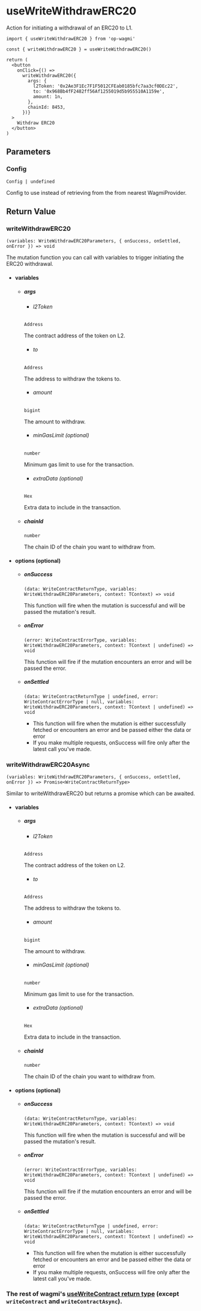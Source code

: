 # useWriteWithdrawERC20

Action for initiating a withdrawal of an ERC20 to L1.

```tsx [example.tsx]
import { useWriteWithdrawERC20 } from 'op-wagmi'

const { writeWithdrawERC20 } = useWriteWithdrawERC20()

return (
  <button
    onClick={() =>
      writeWithdrawERC20({
        args: {
          l2Token: '0x2Ae3F1Ec7F1F5012CFEab0185bfc7aa3cf0DEc22',
          to: '0x968Bb4fF2482ff56Af1255019d5b955510A1159e',
          amount: 1n,
        },
        chainId: 8453,
      })}
  >
    Withdraw ERC20
  </button>
)
```

## Parameters

### Config

`Config | undefined`

Config to use instead of retrieving from the from nearest WagmiProvider.

## Return Value

### writeWithdrawERC20

`(variables: WriteWithdrawERC20Parameters, { onSuccess, onSettled, onError }) => void`

The mutation function you can call with variables to trigger initiating the ERC20 withdrawal.

- #### variables
  - ##### args

    - ###### l2Token
    `Address`

    The contract address of the token on L2.

    - ###### to
    `Address`

    The address to withdraw the tokens to.

    - ###### amount
    `bigint`

    The amount to withdraw.

    - ###### minGasLimit (optional)
    `number`

    Minimum gas limit to use for the transaction.

    - ###### extraData (optional)
    `Hex`

    Extra data to include in the transaction.

  - ##### chainId
    `number`

    The chain ID of the chain you want to withdraw from.

- #### options (optional)
  - ##### onSuccess
    `(data: WriteContractReturnType, variables: WriteWithdrawERC20Parameters, context: TContext) => void`

    This function will fire when the mutation is successful and will be passed the mutation's result.

  - ##### onError
    `(error: WriteContractErrorType, variables: WriteWithdrawERC20Parameters, context: TContext | undefined) => void`

    This function will fire if the mutation encounters an error and will be passed the error.

  - ##### onSettled
    `(data: WriteContractReturnType | undefined, error: WriteContractErrorType | null, variables: WriteWithdrawERC20Parameters, context: TContext | undefined) => void`

    - This function will fire when the mutation is either successfully fetched or encounters an error and be passed either the data or error
    - If you make multiple requests, onSuccess will fire only after the latest call you've made.

### writeWithdrawERC20Async

`(variables: WriteWithdrawERC20Parameters, { onSuccess, onSettled, onError }) => Promise<WriteContractReturnType>`

Similar to writeWithdrawERC20 but returns a promise which can be awaited.

- #### variables
  - ##### args

    - ###### l2Token
    `Address`

    The contract address of the token on L2.

    - ###### to
    `Address`

    The address to withdraw the tokens to.

    - ###### amount
    `bigint`

    The amount to withdraw.

    - ###### minGasLimit (optional)
    `number`

    Minimum gas limit to use for the transaction.

    - ###### extraData (optional)
    `Hex`

    Extra data to include in the transaction.

  - ##### chainId
    `number`

    The chain ID of the chain you want to withdraw from.

- #### options (optional)
  - ##### onSuccess
    `(data: WriteContractReturnType, variables: WriteWithdrawERC20Parameters, context: TContext) => void`

    This function will fire when the mutation is successful and will be passed the mutation's result.

  - ##### onError
    `(error: WriteContractErrorType, variables: WriteWithdrawERC20Parameters, context: TContext | undefined) => void`

    This function will fire if the mutation encounters an error and will be passed the error.

  - ##### onSettled
    `(data: WriteContractReturnType | undefined, error: WriteContractErrorType | null, variables: WriteWithdrawERC20Parameters, context: TContext | undefined) => void`

    - This function will fire when the mutation is either successfully fetched or encounters an error and be passed either the data or error
    - If you make multiple requests, onSuccess will fire only after the latest call you've made.

### The rest of wagmi's [useWriteContract return type](https://beta.wagmi.sh/react/api/hooks/useWrtieContract#return-type) (except `writeContract` and `writeContractAsync`).
